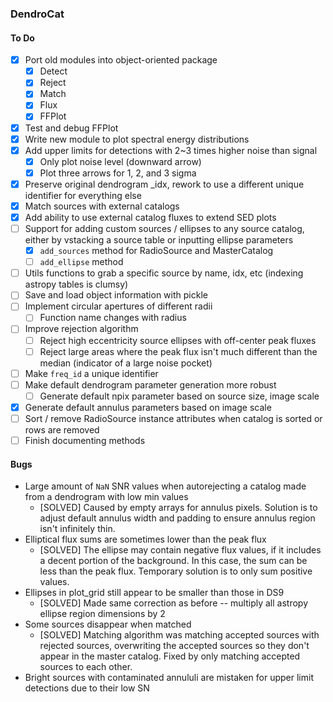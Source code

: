### DendroCat

#### To Do
 - [X] Port old modules into object-oriented package
    - [X] Detect
    - [X] Reject
    - [X] Match
    - [X] Flux
    - [X] FFPlot
 - [X] Test and debug FFPlot
 - [X] Write new module to plot spectral energy distributions
 - [X] Add upper limits for detections with 2~3 times higher noise than signal
    - [X] Only plot noise level (downward arrow)
    - [X] Plot three arrows for 1, 2, and 3 sigma
 - [X] Preserve original dendrogram _idx, rework to use a different unique identifier for everything else
 - [X] Match sources with external catalogs
 - [X] Add ability to use external catalog fluxes to extend SED plots
 - [ ] Support for adding custom sources / ellipses to any source catalog, either by vstacking a source table or inputting ellipse parameters
    - [X] `add_sources` method for RadioSource and MasterCatalog
    - [ ] `add_ellipse` method 
 - [ ] Utils functions to grab a specific source by name, idx, etc (indexing astropy tables is clumsy)
 - [ ] Save and load object information with pickle
 - [ ] Implement circular apertures of different radii
    - [ ] Function name changes with radius
 - [ ] Improve rejection algorithm
    - [ ] Reject high eccentricity source ellipses with off-center peak fluxes
    - [ ] Reject large areas where the peak flux isn't much different than the median (indicator of a large noise pocket)
 - [ ] Make `freq_id` a unique identifier
 - [ ] Make default dendrogram parameter generation more robust
     - [ ] Generate default npix parameter based on source size, image scale
 - [X] Generate default annulus parameters based on image scale
 - [ ] Sort / remove RadioSource instance attributes when catalog is sorted or rows are removed
 - [ ] Finish documenting methods
 
#### Bugs
 - Large amount of `NaN` SNR values when autorejecting a catalog made from a dendrogram with low min values
    - [SOLVED] Caused by empty arrays for annulus pixels. Solution is to adjust default annulus width and padding to ensure annulus region isn't infinitely thin.
 - Elliptical flux sums are sometimes lower than the peak flux
    - [SOLVED] The ellipse may contain negative flux values, if it includes a decent portion of the background. In this case, the sum can be less than the peak flux. Temporary solution is to only sum positive values.
 - Ellipses in plot_grid still appear to be smaller than those in DS9
    - [SOLVED] Made same correction as before -- multiply all astropy ellipse region dimensions by 2
 - Some sources disappear when matched
    - [SOLVED] Matching algorithm was matching accepted sources with rejected sources, overwriting the accepted sources so they don't appear in the master catalog. Fixed by only matching accepted sources to each other.
 - Bright sources with contaminated annululi are mistaken for upper limit detections due to their low SN
